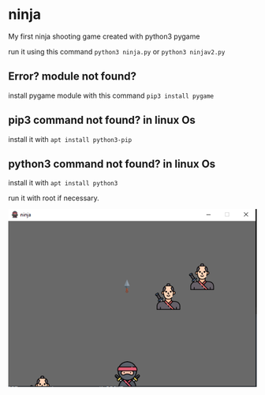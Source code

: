 # ninja
My first ninja shooting game created with python3 pygame 

run it using this command `python3 ninja.py` or `python3 ninjav2.py`

## Error? module not found?
install pygame module with this command `pip3 install pygame`

## pip3 command not found? in linux Os
install it with `apt install python3-pip`

## python3 command not found? in linux Os
install it with `apt install python3`

run it with root if necessary.

![](https://raw.githubusercontent.com/abalesluke/ninja/main/image.png)
